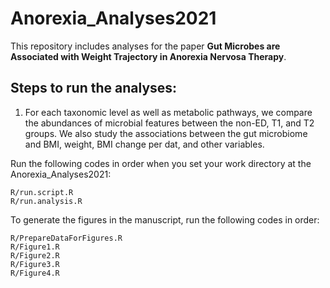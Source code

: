 # Anorexia_Analyses2021
This repository includes analyses for the paper **Gut Microbes are Associated with Weight Trajectory in Anorexia Nervosa Therapy**.

## Steps to run the analyses:
1. For each taxonomic level as well as metabolic pathways, we compare the abundances of microbial features between the non-ED, T1, and T2 groups. We also study the associations between the gut microbiome and BMI, weight, BMI change per dat, and other variables. 

Run the following codes in order when you set your work directory at the Anorexia_Analyses2021:

```{r,eval=F, echo=F}
R/run.script.R
R/run.analysis.R
```

To generate the figures in the manuscript, run the following codes in order:

```{r,eval=F, echo=F}
R/PrepareDataForFigures.R
R/Figure1.R
R/Figure2.R
R/Figure3.R
R/Figure4.R
```

